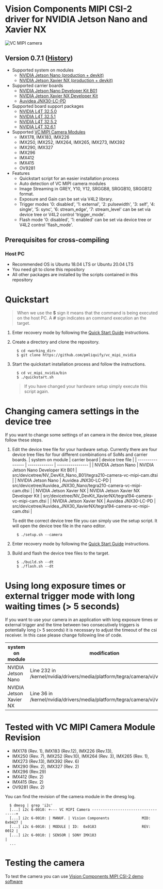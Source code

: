 # Vision Components MIPI CSI-2 driver for NVIDIA Jetson Nano and Xavier NX
![VC MIPI camera](https://www.vision-components.com/fileadmin/external/documentation/hardware/VC_MIPI_Camera_Module/VC_MIPI_Camera_Module_Hardware_Operating_Manual-Dateien/mipi_sensor_front_back.png)

## Version 0.7.1 ([History](VERSION.md))
* Supported system on modules
  * [NVIDIA Jetson Nano (production + devkit)](https://developer.nvidia.com/embedded/jetson-nano)
  * [NVIDIA Jetson Xavier NX (production + devkit)](https://developer.nvidia.com/embedded/jetson-xavier-nx)
* Supported carrier boards
  * [NVIDIA Jetson Nano Developer Kit B01](https://developer.nvidia.com/embedded/jetson-nano-developer-kit)
  * [NVIDIA Jetson Xavier NX Developer Kit](https://developer.nvidia.com/embedded/jetson-xavier-nx-devkit)
  * [Auvidea JNX30-LC-PD](https://auvidea.eu/product/70804)
* Supported board support packages
  * [NVIDIA L4T 32.5.0](https://developer.nvidia.com/embedded/linux-tegra-r325)
  * [NVIDIA L4T 32.5.1](https://developer.nvidia.com/embedded/linux-tegra-r3251)
  * [NVIDIA L4T 32.5.2](https://developer.nvidia.com/embedded/linux-tegra-r3251)
  * [NVIDIA L4T 32.6.1](https://developer.nvidia.com/embedded/linux-tegra-r3261)
* Supported [VC MIPI Camera Modules](https://www.vision-components.com/fileadmin/external/documentation/hardware/VC_MIPI_Camera_Module/index.html) 
  * IMX178, IMX183, IMX226
  * IMX250, IMX252, IMX264, IMX265, IMX273, IMX392
  * IMX290, IMX327
  * IMX296
  * IMX412
  * IMX415
  * OV9281
* Features
  * Quickstart script for an easier installation process
  * Auto detection of VC MIPI camera modules
  * Image Streaming in GREY, Y10, Y12, SRGGB8, SRGGB10, SRGGB12 format.
  * Exposure and Gain can be set via V4L2 library.
  * Trigger modes '0: disabled', '1: external', '2: pulsewidth', '3: self', '4: single', '5: sync', '6: stream_edge', '7: stream_level' can be set via device tree or V4L2 control 'trigger_mode'.
  * Flash mode '0: disabled', '1: enabled' can be set via device tree or V4L2 control 'flash_mode'.

## Prerequisites for cross-compiling
### Host PC
* Recommended OS is Ubuntu 18.04 LTS or Ubuntu 20.04 LTS
* You need git to clone this repository
* All other packages are installed by the scripts contained in this repository

# Quickstart
> When we use the **$** sign it means that the command is being executed on the host PC. A **#** sign indicates an command execution an the target.

1. Enter recovery mode by following the [Quick Start Guide](https://docs.nvidia.com/jetson/l4t/index.html#page/Tegra%20Linux%20Driver%20Package%20Development%20Guide/quick_start.html) instructions.   

2. Create a directory and clone the repository.
   ```
     $ cd <working_dir>
     $ git clone https://github.com/pmliquify/vc_mipi_nvidia
   ```

3. Start the quickstart installation process and follow the instructions.
   ```
     $ cd vc_mipi_nvidia/bin
     $ ./quickstart.sh
   ```
   > If you have changed your hardware setup simply execute this script again.

# Changing camera settings in the device tree
If you want to change some settings of an camera in the device tree, please follow these steps.

1. Edit the device tree file for your hardware setup. Currently there are four device tree files for four different combinations of SoMs and carrier boards.
   | system on module | carrier board | device tree file |
   | ---------------- | ------------- | ---------------- |
   | NVIDIA Jetson Nano | NVIDIA Jetson Nano Developer Kit B01 | src/devicetree/NV_DevKit_Nano_B01/tegra210-camera-vc-mipi-cam.dtsi |
   | NVIDIA Jetson Nano | Auvidea JNX30-LC-PD | src/devicetree/Auvidea_JNX30_Nano/tegra210-camera-vc-mipi-cam.dtsi |
   | NVIDIA Jetson Xavier NX | NVIDIA Jetson Xavier NX Developer Kit | src/devicetree/NV_DevKit_XavierNX/tegra194-camera-vc-mipi-cam.dtsi |
   | NVIDIA Jetson Xavier NX | Auvidea JNX30-LC-PD | src/devicetree/Auvidea_JNX30_XavierNX/tegra194-camera-vc-mipi-cam.dtsi |
   
   To edit the correct device tree file you can simply use the setup script. It will open the device tree file in the nano editor.
   ```
     $ ./setup.sh --camera
   ```

2. Enter recovery mode by following the [Quick Start Guide](https://docs.nvidia.com/jetson/l4t/index.html#page/Tegra%20Linux%20Driver%20Package%20Development%20Guide/quick_start.html) instructions.   

3. Build and flash the device tree files to the target.
   ```
     $ ./build.sh --dt
     $ ./flash.sh --dt
   ```

# Using long exposure times or external trigger mode with long waiting times (> 5 seconds)

If you want to use your camera in an application with long exposure times or external trigger and the time between two consecutively triggers is potentially long (> 5 seconds) it is necessary to adjust the timeout of the csi receiver. In this case please change following line of code.

   | system on module | modification |
   | ---------------- | ------------ |
   | NVIDIA Jetson Nano | Line 232 in /kernel/nvidia/drivers/media/platform/tegra/camera/vi/vi2_fops.c |
   | NVIDIA Jetson Xavier NX | Line 36 in /kernel/nvidia/drivers/media/platform/tegra/camera/vi/vi5_fops.c |

# Tested with VC MIPI Camera Module Revision

  * IMX178 (Rev. 1), IMX183 (Rev.12), IMX226 (Rev.13), 
  * IMX250 (Rev. 7), IMX252 (Rev.10), IMX264 (Rev. 3), IMX265 (Rev. 1), IMX273 (Rev.13), IMX392 (Rev. 6)
  * IMX290 (Rev. 2), IMX327 (Rev. 2)
  * IMX296 (Rev.29)
  * IMX412 (Rev. 2)
  * IMX415 (Rev. 2)
  * OV9281 (Rev. 2)

You can find the revision of the camera module in the dmesg log.
```
  $ dmesg | grep 'i2c'
  [...] i2c 6-0010: +--- VC MIPI Camera -----------------------------------+
  [...] i2c 6-0010: | MANUF. | Vision Components               MID: 0x0427 |
  [...] i2c 6-0010: | MODULE | ID:  0x0183                     REV:   0012 |
  [...] i2c 6-0010: | SENSOR | SONY IMX183                                 |
  ...
```

# Testing the camera
To test the camera you can use [Vision Components MIPI CSI-2 demo software](https://github.com/pmliquify/vc_mipi_demo)
